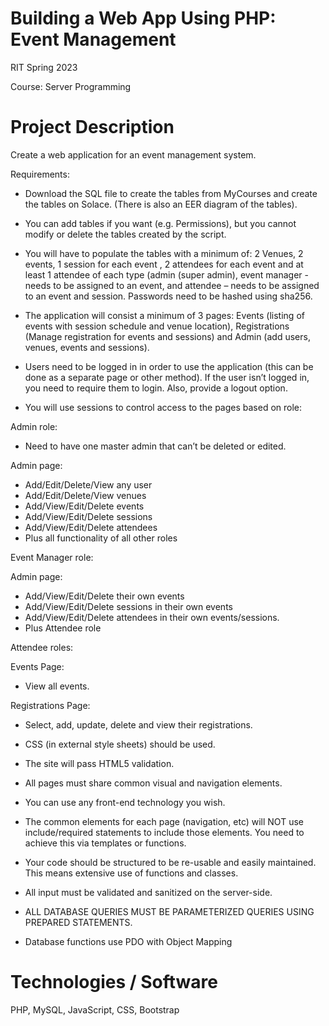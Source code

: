 # Building a Web App Using PHP: Event Management 

RIT Spring 2023

Course: Server Programming

# Project Description

Create a web application for an event management system. 

Requirements: 
-	Download the SQL file to create the tables from MyCourses and create the tables on Solace. (There is also an EER diagram of the tables).
-	You can add tables if you want (e.g. Permissions), but you cannot modify or delete the tables created by the script.
-	You will have to populate the tables with a minimum of: 2 Venues, 2 events, 1 session for each event , 2 attendees for each event and at least 1 attendee of each type (admin (super admin), event manager - needs to be assigned to an event, and attendee – needs to be assigned to an event and session. Passwords need to be hashed using sha256.
-	The application will consist a minimum of 3 pages: Events (listing of events with session schedule and venue location), Registrations (Manage registration for events and sessions) and Admin (add users, venues, events and sessions).
-	Users need to be logged in in order to use the application (this can be done as a separate page or other method). If the user isn’t logged in, you need to require them to login. Also, provide a logout option. 

-	You will use sessions to control access to the pages based on role:

Admin role:
-	Need to have one master admin that can’t be deleted or edited.

Admin page:
-	Add/Edit/Delete/View any user
-	Add/Edit/Delete/View venues
-	Add/View/Edit/Delete events
-	Add/View/Edit/Delete sessions
-	Add/View/Edit/Delete  attendees
-	Plus all functionality of all other roles

Event Manager role:

Admin page:
-	Add/View/Edit/Delete their own events
-	Add/View/Edit/Delete sessions in their own events
-	Add/View/Edit/Delete attendees in their own events/sessions.
-	Plus Attendee role

Attendee roles:

Events Page:	
-	View all events.

Registrations Page:
-	Select, add, update, delete and view their registrations.

-	CSS (in external style sheets) should be used.
-	The site will pass HTML5 validation.
-	All pages must share common visual and navigation elements.
-	You can use any front-end technology you wish.

-	The common elements for each page (navigation, etc) will NOT use include/required statements to include those elements. You need to achieve this via templates or functions.
-	Your code should be structured to be re-usable and easily maintained. This means extensive use of functions and classes.
-	All input must be validated and sanitized on the server-side.
-	ALL DATABASE QUERIES MUST BE PARAMETERIZED QUERIES USING PREPARED STATEMENTS.
- Database functions use PDO with Object Mapping

# Technologies / Software

PHP, MySQL, JavaScript, CSS, Bootstrap
